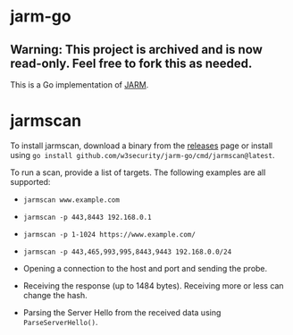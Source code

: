 # jarm-go

## Warning: This project is archived and is now read-only. Feel free to fork this as needed.

This is a Go implementation of [JARM](https://github.com/salesforce/jarm).

# jarmscan

To install jarmscan, download a binary from the [releases](https://github.com/w3security/jarm-go/releases) page or install using `go install github.com/w3security/jarm-go/cmd/jarmscan@latest`.

To run a scan, provide a list of targets. The following examples are all supported:

* `jarmscan www.example.com`

* `jarmscan -p 443,8443 192.168.0.1`
* `jarmscan -p 1-1024 https://www.example.com/`
* `jarmscan -p 443,465,993,995,8443,9443 192.168.0.0/24`


* Opening a connection to the host and port and sending the probe. 
* Receiving the response (up to 1484 bytes). Receiving more or less can change the hash.
* Parsing the Server Hello from the received data using `ParseServerHello()`.
